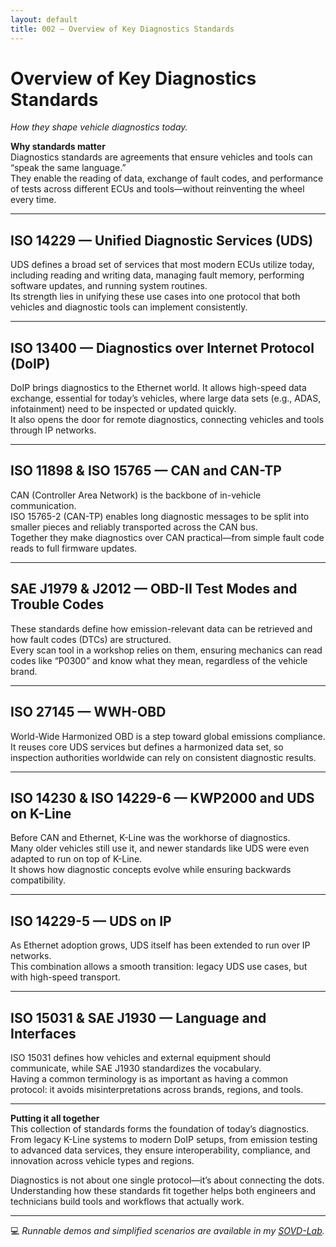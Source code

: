 ```yaml
---
layout: default
title: 002 — Overview of Key Diagnostics Standards
---
```


# Overview of Key Diagnostics Standards
*How they shape vehicle diagnostics today.*

**Why standards matter**  
Diagnostics standards are agreements that ensure vehicles and tools can “speak the same language.”  
They enable the reading of data, exchange of fault codes, and performance of tests across different ECUs and tools—without reinventing the wheel every time.

---

## ISO 14229 — Unified Diagnostic Services (UDS)  
UDS defines a broad set of services that most modern ECUs utilize today, including reading and writing data, managing fault memory, performing software updates, and running system routines.  
Its strength lies in unifying these use cases into one protocol that both vehicles and diagnostic tools can implement consistently.

---

## ISO 13400 — Diagnostics over Internet Protocol (DoIP)  
DoIP brings diagnostics to the Ethernet world. It allows high-speed data exchange, essential for today’s vehicles, where large data sets (e.g., ADAS, infotainment) need to be inspected or updated quickly.  
It also opens the door for remote diagnostics, connecting vehicles and tools through IP networks.

---

## ISO 11898 & ISO 15765 — CAN and CAN-TP  
CAN (Controller Area Network) is the backbone of in-vehicle communication.  
ISO 15765-2 (CAN-TP) enables long diagnostic messages to be split into smaller pieces and reliably transported across the CAN bus.  
Together they make diagnostics over CAN practical—from simple fault code reads to full firmware updates.

---

## SAE J1979 & J2012 — OBD-II Test Modes and Trouble Codes  
These standards define how emission-relevant data can be retrieved and how fault codes (DTCs) are structured.  
Every scan tool in a workshop relies on them, ensuring mechanics can read codes like “P0300” and know what they mean, regardless of the vehicle brand.

---

## ISO 27145 — WWH-OBD  
World-Wide Harmonized OBD is a step toward global emissions compliance.  
It reuses core UDS services but defines a harmonized data set, so inspection authorities worldwide can rely on consistent diagnostic results.

---

## ISO 14230 & ISO 14229-6 — KWP2000 and UDS on K-Line  
Before CAN and Ethernet, K-Line was the workhorse of diagnostics.  
Many older vehicles still use it, and newer standards like UDS were even adapted to run on top of K-Line.  
It shows how diagnostic concepts evolve while ensuring backwards compatibility.

---

## ISO 14229-5 — UDS on IP  
As Ethernet adoption grows, UDS itself has been extended to run over IP networks.  
This combination allows a smooth transition: legacy UDS use cases, but with high-speed transport.

---

## ISO 15031 & SAE J1930 — Language and Interfaces  
ISO 15031 defines how vehicles and external equipment should communicate, while SAE J1930 standardizes the vocabulary.  
Having a common terminology is as important as having a common protocol: it avoids misinterpretations across brands, regions, and tools.

---

**Putting it all together**  
This collection of standards forms the foundation of today’s diagnostics.  
From legacy K-Line systems to modern DoIP setups, from emission testing to advanced data services, they ensure interoperability, compliance, and innovation across vehicle types and regions.

Diagnostics is not about one single protocol—it’s about connecting the dots.  
Understanding how these standards fit together helps both engineers and technicians build tools and workflows that actually work.

---

💻 *Runnable demos and simplified scenarios are available in my [SOVD-Lab](https://github.com/MauroCerrato/sovd-lab).*


